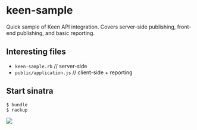 # keen-sample
Quick sample of Keen API integration. Covers server-side publishing, front-end publishing, and basic reporting.

## Interesting files

* `keen-sample.rb` // server-side
* `public/application.js` // client-side + reporting


## Start sinatra

```
$ bundle
$ rackup
```

![](http://f.cl.ly/items/1T2s3y152r3F250W302v/Screen%20Shot%202015-08-26%20at%2010.22.43%20AM.png)
